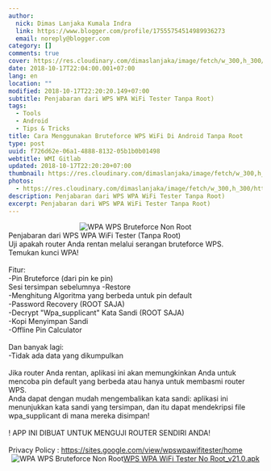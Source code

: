 ```yaml
---
author:
  nick: Dimas Lanjaka Kumala Indra
  link: https://www.blogger.com/profile/17555754514989936273
  email: noreply@blogger.com
category: []
comments: true
cover: https://res.cloudinary.com/dimaslanjaka/image/fetch/w_300,h_300/https://imgdb.net/images/4221.png
date: 2018-10-17T22:04:00.001+07:00
lang: en
location: ""
modified: 2018-10-17T22:20:20.149+07:00
subtitle: Penjabaran dari WPS WPA WiFi Tester Tanpa Root)
tags:
  - Tools
  - Android
  - Tips & Tricks
title: Cara Menggunakan Bruteforce WPS WiFi Di Android Tanpa Root
type: post
uuid: f726d62e-06a1-4888-8132-05b1b0b01498
webtitle: WMI Gitlab
updated: 2018-10-17T22:20:20+07:00
thumbnail: https://res.cloudinary.com/dimaslanjaka/image/fetch/w_300,h_300/https://imgdb.net/images/4221.png
photos:
  - https://res.cloudinary.com/dimaslanjaka/image/fetch/w_300,h_300/https://imgdb.net/images/4221.png
description: Penjabaran dari WPS WPA WiFi Tester Tanpa Root)
excerpt: Penjabaran dari WPS WPA WiFi Tester Tanpa Root)
---
```


<center><img src="https://res.cloudinary.com/dimaslanjaka/image/fetch/w_300,h_300/https://imgdb.net/images/4221.png" title="WPA WPS Bruteforce Non Root" alt="WPA WPS Bruteforce Non Root"></center><div>    Penjabaran dari WPS WPA WiFi Tester (Tanpa Root) </div><div>    Uji apakah router Anda rentan melalui serangan bruteforce WPS. </div><div>    Temukan kunci WPA! </div><div>    <br></div><div>    Fitur: </div><div>    -Pin Bruteforce (dari pin ke pin) </div><div>    Sesi tersimpan sebelumnya -Restore </div><div>    -Menghitung Algoritma yang berbeda untuk pin default </div><div>    -Password Recovery (ROOT SAJA) </div><div>    -Decrypt "Wpa_supplicant" Kata Sandi (ROOT SAJA) </div><div>    -Kopi Menyimpan Sandi </div><div>    -Offline Pin Calculator </div><div>    <br></div><div>    Dan banyak lagi: </div><div>    -Tidak ada data yang dikumpulkan </div><div>    <br></div><div>    Jika router Anda rentan, aplikasi ini akan memungkinkan Anda untuk mencoba     pin default yang berbeda atau hanya untuk membasmi router WPS. </div><div>    Anda dapat dengan mudah mengembalikan kata sandi: aplikasi ini menunjukkan     kata sandi yang tersimpan, dan itu dapat mendekripsi file wpa_supplicant di     mana mereka disimpan! </div><div>    <br></div><div>    ! APP INI DIBUAT UNTUK MENGUJI ROUTER SENDIRI ANDA! </div><div>    <br></div><div>    Privacy Policy : <a href="//sites.google.com/view/wpswpawifitester/home">https://sites.google.com/view/wpswpawifitester/home</a></div><center><img src="https://cdn1.imggmi.com/uploads/2018/10/17/1528f0b2dca6aaeb11e0fb40bb2db54c-full.png" title="WPA WPS Bruteforce Non Root" alt="WPA WPS Bruteforce Non Root"><a href="//www119.zippyshare.com/v/wIVayeXl/file.html" target="_blank" class="zippyshare_link w3-btn w3-red">WPS WPA WiFi Tester No Root_v21.0.apk <i class="fa fa-download"></i></a><script async="" src="//pagead2.googlesyndication.com/pagead/js/adsbygoogle.js"></script><!-- Channel Responsive --><ins class="adsbygoogle" style="display:block" data-ad-client="ca-pub-7975270895217217" data-ad-slot="2600604346" data-ad-format="auto" data-full-width-responsive="true"></ins><script>(adsbygoogle = window.adsbygoogle || []).push({}); </script></center>